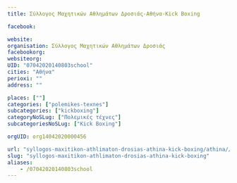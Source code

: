 ```yaml
---
title: Σύλλογος Μαχητικών Αθλημάτων Δροσιάς-Αθήνα-Kick Boxing

facebook:

website:
organisation: Σύλλογος Μαχητικών Αθλημάτων Δροσιάς
facebookorg:
websiteorg:
UID: "07042020140803school"
cities: "Αθήνα"
perioxi: ""
address: ""

places: [""]
categories: ["polemikes-texnes"]
subcategories: ["kickboxing"]
categoryNoSLug: ["Πολεμικές τέχνες"]
subcategoriesNoSLug: ["Kick Boxing"]

orgUID: org14042020000456

url: "syllogos-maxitikon-athlimaton-drosias-athina-kick-boxing/athina//"
slug: "syllogos-maxitikon-athlimaton-drosias-athina-kick-boxing"
aliases:
    - /07042020140803school
---
```





